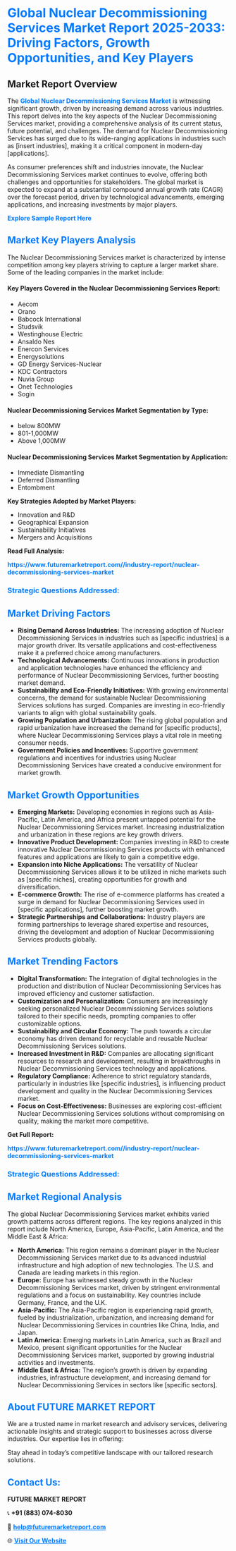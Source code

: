 <h1 style="color: #007BFF;">Global Nuclear Decommissioning Services Market Report 2025-2033: Driving Factors, Growth Opportunities, and Key Players</h1>

<section id="overview">
<h2>Market Report Overview</h2>
<p>The <a href="https://www.futuremarketreport.com//industry-report/nuclear-decommissioning-services-market" style="color: #007BFF; text-decoration: none;"><strong>Global Nuclear Decommissioning Services Market</strong></a> is witnessing significant growth, driven by increasing demand across various industries. This report delves into the key aspects of the Nuclear Decommissioning Services market, providing a comprehensive analysis of its current status, future potential, and challenges. The demand for Nuclear Decommissioning Services has surged due to its wide-ranging applications in industries such as [insert industries], making it a critical component in modern-day [applications].</p>
<p>As consumer preferences shift and industries innovate, the Nuclear Decommissioning Services market continues to evolve, offering both challenges and opportunities for stakeholders. The global market is expected to expand at a substantial compound annual growth rate (CAGR) over the forecast period, driven by technological advancements, emerging applications, and increasing investments by major players.</p>
</section>

<section id="overview">
<p><a href="https://www.futuremarketreport.com//request-sample/reportId=50796" style="color: #007BFF; text-decoration: none;"><strong>Explore Sample Report Here</strong></a></p>
</section>

<section id="key-players">
<h2 style="color: #007BFF;">Market Key Players Analysis</h2>
<p>The Nuclear Decommissioning Services market is characterized by intense competition among key players striving to capture a larger market share. Some of the leading companies in the market include:</p>
<h4>Key Players Covered in the Nuclear Decommissioning Services Report:</h4>
<ul><li>Aecom</li><li>Orano</li><li>Babcock International</li><li>Studsvik</li><li>Westinghouse Electric</li><li>Ansaldo Nes</li><li>Enercon Services</li><li>Energysolutions</li><li>GD Energy Services-Nuclear</li><li>KDC Contractors</li><li>Nuvia Group</li><li>Onet Technologies</li><li>Sogin</li></ul>
<h4>Nuclear Decommissioning Services Market Segmentation by Type:</h4>
<ul><li>below 800MW</li><li>801-1,000MW</li><li>Above 1,000MW</li></ul>

<h4>Nuclear Decommissioning Services Market Segmentation by Application:</h4>
<ul><li>Immediate Dismantling</li><li>Deferred Dismantling</li><li>Entombment</li></ul>
<p><strong>Key Strategies Adopted by Market Players:</strong></p>
<ul>
<li>Innovation and R&D</li>
<li>Geographical Expansion</li>
<li>Sustainability Initiatives</li>
<li>Mergers and Acquisitions</li>
</ul>
</section>

<section>
<p><strong>Read Full Analysis: </strong></p><a href="https://www.futuremarketreport.com//industry-report/nuclear-decommissioning-services-market" style="color: #007BFF; text-decoration: none;"><strong>https://www.futuremarketreport.com//industry-report/nuclear-decommissioning-services-market</strong></a>
<h3 style="color: #007BFF;">Strategic Questions Addressed:</h3>
</section>

<section id="driving-factors">
<h2 style="color: #007BFF;">Market Driving Factors</h2>
<ul>
<li><strong>Rising Demand Across Industries:</strong> The increasing adoption of Nuclear Decommissioning Services in industries such as [specific industries] is a major growth driver. Its versatile applications and cost-effectiveness make it a preferred choice among manufacturers.</li>
<li><strong>Technological Advancements:</strong> Continuous innovations in production and application technologies have enhanced the efficiency and performance of Nuclear Decommissioning Services, further boosting market demand.</li>
<li><strong>Sustainability and Eco-Friendly Initiatives:</strong> With growing environmental concerns, the demand for sustainable Nuclear Decommissioning Services solutions has surged. Companies are investing in eco-friendly variants to align with global sustainability goals.</li>
<li><strong>Growing Population and Urbanization:</strong> The rising global population and rapid urbanization have increased the demand for [specific products], where Nuclear Decommissioning Services plays a vital role in meeting consumer needs.</li>
<li><strong>Government Policies and Incentives:</strong> Supportive government regulations and incentives for industries using Nuclear Decommissioning Services have created a conducive environment for market growth.</li>
</ul>
</section>

<section id="growth-opportunities">
<h2 style="color: #007BFF;">Market Growth Opportunities</h2>
<ul>
<li><strong>Emerging Markets:</strong> Developing economies in regions such as Asia-Pacific, Latin America, and Africa present untapped potential for the Nuclear Decommissioning Services market. Increasing industrialization and urbanization in these regions are key growth drivers.</li>
<li><strong>Innovative Product Development:</strong> Companies investing in R&D to create innovative Nuclear Decommissioning Services products with enhanced features and applications are likely to gain a competitive edge.</li>
<li><strong>Expansion into Niche Applications:</strong> The versatility of Nuclear Decommissioning Services allows it to be utilized in niche markets such as [specific niches], creating opportunities for growth and diversification.</li>
<li><strong>E-commerce Growth:</strong> The rise of e-commerce platforms has created a surge in demand for Nuclear Decommissioning Services used in [specific applications], further boosting market growth.</li>
<li><strong>Strategic Partnerships and Collaborations:</strong> Industry players are forming partnerships to leverage shared expertise and resources, driving the development and adoption of Nuclear Decommissioning Services products globally.</li>
</ul>
</section>

<section id="trending-factors">
<h2 style="color: #007BFF;">Market Trending Factors</h2>
<ul>
<li><strong>Digital Transformation:</strong> The integration of digital technologies in the production and distribution of Nuclear Decommissioning Services has improved efficiency and customer satisfaction.</li>
<li><strong>Customization and Personalization:</strong> Consumers are increasingly seeking personalized Nuclear Decommissioning Services solutions tailored to their specific needs, prompting companies to offer customizable options.</li>
<li><strong>Sustainability and Circular Economy:</strong> The push towards a circular economy has driven demand for recyclable and reusable Nuclear Decommissioning Services solutions.</li>
<li><strong>Increased Investment in R&D:</strong> Companies are allocating significant resources to research and development, resulting in breakthroughs in Nuclear Decommissioning Services technology and applications.</li>
<li><strong>Regulatory Compliance:</strong> Adherence to strict regulatory standards, particularly in industries like [specific industries], is influencing product development and quality in the Nuclear Decommissioning Services market.</li>
<li><strong>Focus on Cost-Effectiveness:</strong> Businesses are exploring cost-efficient Nuclear Decommissioning Services solutions without compromising on quality, making the market more competitive.</li>
</ul>
</section>

<section>
<p><strong>Get Full Report: </strong></p><a href="https://www.futuremarketreport.com//industry-report/nuclear-decommissioning-services-market" style="color: #007BFF; text-decoration: none;"><strong>https://www.futuremarketreport.com//industry-report/nuclear-decommissioning-services-market</strong></a>
<h3 style="color: #007BFF;">Strategic Questions Addressed:</h3>
</section>


<section id="regional-analysis">
<h2 style="color: #007BFF;">Market Regional Analysis</h2>
<p>The global Nuclear Decommissioning Services market exhibits varied growth patterns across different regions. The key regions analyzed in this report include North America, Europe, Asia-Pacific, Latin America, and the Middle East & Africa:</p>
<ul>
<li><strong>North America:</strong> This region remains a dominant player in the Nuclear Decommissioning Services market due to its advanced industrial infrastructure and high adoption of new technologies. The U.S. and Canada are leading markets in this region.</li>
<li><strong>Europe:</strong> Europe has witnessed steady growth in the Nuclear Decommissioning Services market, driven by stringent environmental regulations and a focus on sustainability. Key countries include Germany, France, and the U.K.</li>
<li><strong>Asia-Pacific:</strong> The Asia-Pacific region is experiencing rapid growth, fueled by industrialization, urbanization, and increasing demand for Nuclear Decommissioning Services in countries like China, India, and Japan.</li>
<li><strong>Latin America:</strong> Emerging markets in Latin America, such as Brazil and Mexico, present significant opportunities for the Nuclear Decommissioning Services market, supported by growing industrial activities and investments.</li>
<li><strong>Middle East & Africa:</strong> The region’s growth is driven by expanding industries, infrastructure development, and increasing demand for Nuclear Decommissioning Services in sectors like [specific sectors].</li>
</ul>
</section>

<footer>
<h2 style="color: #007BFF;">About FUTURE MARKET REPORT</h2>
<p>We are a trusted name in market research and advisory services, delivering actionable insights and strategic support to businesses across diverse industries. Our expertise lies in offering:</p>

<p>Stay ahead in today’s competitive landscape with our tailored research solutions.</p>

<h2 style="color: #007BFF;">Contact Us:</h2>
<p><strong>FUTURE MARKET REPORT</strong></p>
<p>📞 <strong>+91 (883) 074-8030</strong></p>
<p>📧 <strong><a href="mailto:help@futuremarketreport.com" style="color: #007BFF;">help@futuremarketreport.com</a></strong></p>
<p>🌐 <strong><a href="https://www.futuremarketreport.com/" style="color: #007BFF;">Visit Our Website</a></strong></p>
</footer>